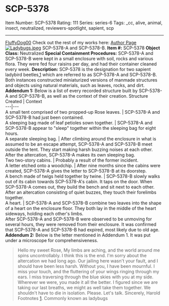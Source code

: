 # SCP-5378
Item Number: SCP-5378
Rating: 111
Series: series-6
Tags: _cc, alive, animal, insect, neutralized, reviewers-spotlight, sapient, scp

---

[FluffyDog00](javascript:;)
Check out the rest of my works here: [Author Page](https://scp-wiki.wikidot.com/fluffy-s-corner-of-stuff|)
[![Ladybugs.jpeg](https://scp-wiki.wdfiles.com/local--resized-images/scp-5378/Ladybugs.jpeg/medium.jpg)](https://scp-wiki.wdfiles.com/local--files/scp-5378/Ladybugs.jpeg)
SCP-5378-A and SCP-5378-B.
**Item #:** SCP-5378
**Object Class:** Neutralized
**Special Containment Procedures:** SCP-5378-A and SCP-5378-B were kept in a small enclosure with soil, rocks and various flora. They were fed four raisins per day, and had their container cleaned every week.
**Description:** SCP-5378 is the designation for two sapient ladybird beetles,[1](javascript:;) which are referred to as SCP-5378-A and SCP-5378-B. Both instances constructed miniaturized versions of manmade structures and objects using natural materials, such as leaves, rocks, and dirt.
**Addendum 1:** Below is a list of every recorded structure built by SCP-5378-A and SCP-5378-B, as well as the context of their creation.
Structure Created | Context  
---|---  
A small tent comprised of two propped-up Rose leaves. | SCP-5378-A and SCP-5378-B had just been contained.  
A sleeping bag made of leaf petioles sown together. | SCP-5378-A and SCP-5378-B appear to "sleep" together within the sleeping bag for eight hours.  
A separate sleeping bag. | After climbing around the enclosure in what is assumed to be an escape attempt, SCP-5378-A and SCP-5378-B meet outside the tent. They start making harsh buzzing noises at each other. After the altercation, SCP-5378-A makes its own sleeping bag.  
Two two-story cabins. | Probably a result of the former incident.  
A letter etched onto a woodchip. | After nine months since the cabins were created, SCP-5378-A gives the letter to SCP-5378-B at its doorstep.  
A bench made of twigs held together by twine. | SCP-5378-B slowly walks out of its cabin towards SCP-5378-A's cabin. It taps on the door. When SCP-5378-A comes out, they build the bench and sit next to each other. After an altercation consisting of quiet buzzes, they touch their forelimbs together.  
A heart. | SCP-5378-A and SCP-5378-B combine two leaves into the shape of a heart on the enclosure floor. They both lay in the middle of the heart sideways, holding each other's limbs.  
After SCP-5378-A and SCP-5378-B were observed to be unmoving for several hours, they were removed from their enclosure. It was confirmed that SCP-5378-A and SCP-5378-B had expired, most likely due to old age.
**Addendum 2:** Below is the letter mentioned in Addendum 1. It was put under a microscope for comprehensiveness.
> Hello my sweet Rose,
> My limbs are aching, and the world around me spins uncontrollably. I think this is the end.
> I'm sorry about the altercation we had long ago. Our jailing here wasn't your fault, and I should have been less harsh.
> Without you, I have been mournful. I miss your touch, and the fluttering of your wings ringing through my ears. I miss traversing through the blue skies with you at my side. Wherever we were, you made it all the better.
> I figured since we are taking our last breaths, we might as well take them together. We shouldn't have to die in isolation.
> Please. Let's talk.
> Sincerely,
> Harold
Footnotes
[1](javascript:;). Commonly known as ladybugs